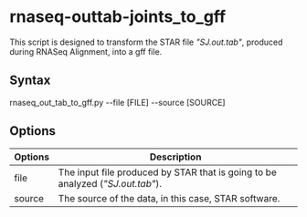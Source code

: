# rnaseq-outtab-joints_to_gff
This script is designed to transform the STAR file *"SJ.out.tab"*, produced during RNASeq Alignment, into a gff file.

## Syntax

rnaseq_out_tab_to_gff.py --file [FILE] --source [SOURCE]

## Options

| Options | Description |
| --- | --- |
| file | The input file produced by STAR that is going to be analyzed (*"SJ.out.tab"*). |
| source | The source of the data, in this case, STAR software. |

